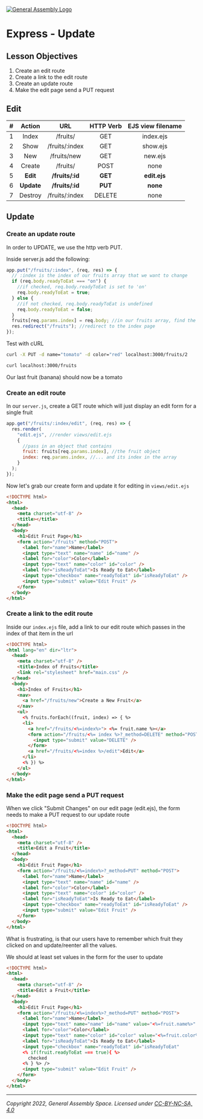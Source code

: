 [![General Assembly Logo](https://ga-dash.s3.amazonaws.com/production/assets/logo-9f88ae6c9c3871690e33280fcf557f33.png)](https://generalassemb.ly)

# Express - Update

## Lesson Objectives

1. Create an edit route
1. Create a link to the edit route
1. Create an update route
1. Make the edit page send a PUT request

## Edit

|   #   |   Action   |       URL       | HTTP Verb | EJS view filename |
| :---: | :--------: | :-------------: | :-------: | :---------------: |
|   1   |   Index    |    /fruits/     |    GET    |     index.ejs     |
|   2   |    Show    | /fruits/:index  |    GET    |     show.ejs      |
|   3   |    New     |   /fruits/new   |    GET    |      new.ejs      |
|   4   |   Create   |    /fruits/     |   POST    |       none        |
|   5   |  **Edit**  | **/fruits/:id** |  **GET**  |   **edit.ejs**    |
|   6   | **Update** | **/fruits/:id** |  **PUT**  |     **none**      |
|   7   |  Destroy   | /fruits/:index  |  DELETE   |       none        |

## Update

### Create an update route

In order to UPDATE, we use the http verb PUT.

Inside server.js add the following:

```javascript
app.put("/fruits/:index", (req, res) => {
  // :index is the index of our fruits array that we want to change
  if (req.body.readyToEat === "on") {
    //if checked, req.body.readyToEat is set to 'on'
    req.body.readyToEat = true;
  } else {
    //if not checked, req.body.readyToEat is undefined
    req.body.readyToEat = false;
  }
  fruits[req.params.index] = req.body; //in our fruits array, find the index that is specified in the url (:index).  Set that element to the value of req.body (the input data)
  res.redirect("/fruits"); //redirect to the index page
});
```

Test with cURL

```bash
curl -X PUT -d name="tomato" -d color="red" localhost:3000/fruits/2
```

```bash
curl localhost:3000/fruits
```

Our last fruit (banana) should now be a tomato

### Create an edit route

In our `server.js`, create a GET route which will just display an edit form for a single fruit

```javascript
app.get("/fruits/:index/edit", (req, res) => {
  res.render(
    "edit.ejs", //render views/edit.ejs
    {
      //pass in an object that contains
      fruit: fruits[req.params.index], //the fruit object
      index: req.params.index, //... and its index in the array
    }
  );
});
```

Now let's grab our create form  and update it for editing in `views/edit.ejs`

```html
<!DOCTYPE html>
<html>
  <head>
    <meta charset="utf-8" />
    <title></title>
  </head>
  <body>
    <h1>Edit Fruit Page</h1>
    <form action="/fruits" method="POST">
      <label for="name">Name</label>
      <input type="text" name="name" id="name" />
      <label for="color">Color</label>
      <input type="text" name="color" id="color" />
      <label for="isReadyToEat">Is Ready to Eat</label>
      <input type="checkbox" name="readyToEat" id="isReadyToEat" />
      <input type="submit" value="Edit Fruit" />
    </form>
  </body>
</html>
```

### Create a link to the edit route

Inside our `index.ejs` file, add a link to our edit route which passes in the index of that item in the url

```html
<!DOCTYPE html>
<html lang="en" dir="ltr">
  <head>
    <meta charset="utf-8" />
    <title>Index of Fruits</title>
    <link rel="stylesheet" href="main.css" />
  </head>
  <body>
    <h1>Index of Fruits</h1>
    <nav>
      <a href="/fruits/new">Create a New Fruit</a>
    </nav>
    <ul>
      <% fruits.forEach((fruit, index) => { %>
      <li>
        <a href="/fruits/<%=index%>"> <%= fruit.name %></a>
        <form action="/fruits/<%= index %>?_method=DELETE" method="POST">
          <input type="submit" value="DELETE" />
        </form>
        <a href="/fruits/<%=index %>/edit">Edit</a>
      </li>
      <% }) %>
    </ul>
  </body>
</html>
```

### Make the edit page send a PUT request

When we click "Submit Changes" on our edit page (edit.ejs), the form needs to make a PUT request to our update route

```html
<!DOCTYPE html>
<html>
  <head>
    <meta charset="utf-8" />
    <title>Edit a Fruit</title>
  </head>
  <body>
    <h1>Edit Fruit Page</h1>
    <form action="/fruits/<%=index%>?_method=PUT" method="POST">
      <label for="name">Name</label>
      <input type="text" name="name" id="name" />
      <label for="color">Color</label>
      <input type="text" name="color" id="color" />
      <label for="isReadyToEat">Is Ready to Eat</label>
      <input type="checkbox" name="readyToEat" id="isReadyToEat" />
      <input type="submit" value="Edit Fruit" />
    </form>
  </body>
</html>
```

What is frustrating, is that our users have to remember which fruit they clicked on and update/reenter all the values.

We should at least set values in the form for the user to update

```html
<!DOCTYPE html>
<html>
  <head>
    <meta charset="utf-8" />
    <title>Edit a Fruit</title>
  </head>
  <body>
    <h1>Edit Fruit Page</h1>
    <form action="/fruits/<%=index%>?_method=PUT" method="POST">
      <label for="name">Name</label>
      <input type="text" name="name" id="name" value="<%=fruit.name%>" />
      <label for="color">Color</label>
      <input type="text" name="color" id="color" value="<%=fruit.color%>" />
      <label for="isReadyToEat">Is Ready to Eat</label>
      <input type="checkbox" name="readyToEat" id="isReadyToEat" 
      <% if(fruit.readyToEat === true){ %> 
        checked 
      <% } %> />
      <input type="submit" value="Edit Fruit" />
    </form>
  </body>
</html>
```

---

_Copyright 2022, General Assembly Space. Licensed under [CC-BY-NC-SA, 4.0](https://creativecommons.org/licenses/by-nc-sa/4.0/)_
